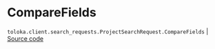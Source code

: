 # CompareFields
`toloka.client.search_requests.ProjectSearchRequest.CompareFields` | [Source code](https://github.com/Toloka/toloka-kit/blob/v1.1.0.post1/src/client/search_requests.py#L194)


